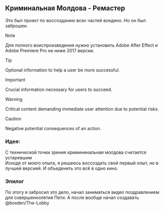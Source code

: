 ## Криминальная Молдова - Ремастер

Это был проект по воссозданию всех частей воедино. Но он был заброшен.
> [!NOTE]  
> Для полного воиспроизведения нужно установить Adobe After Effect и Adobe Premiere Pro не ниже 2017 версии.

> [!TIP]
> Optional information to help a user be more successful.

> [!IMPORTANT]  
> Crucial information necessary for users to succeed.

> [!WARNING]  
> Critical content demanding immediate user attention due to potential risks.

> [!CAUTION]
> Negative potential consequences of an action.

### Идея:

C технической точки зрения кримининальная молдова считается устаревшим    
Изходя от моего опыта, я решаюсь воссоздать свой первый опыт, но в лучшей версией. И объеденить это всё в одно кино.  

### Эпилог

По этогу я забросил это дело, начал заниматься видео поздравлением для совершеннолетия Пети. А после вообще начал создавать @boxden/The-Lobby